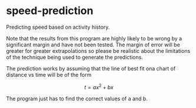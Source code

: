 speed-prediction
================

Predicting speed based on activity history.

Note that the results from this program are highly likely to be wrong
by a significant margin and have not been tested. The margin of error
will be greater for greater extrapolations so please be realistic about
the limitations of the technique being used to generate the predictions.

The prediction works by assuming that the line of best fit ona chart of
distance vs time will be of the form

$$t = ax^2 + bx$$

The program just has to find the correct values of a and b.
